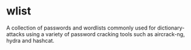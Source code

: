 # wlist
A collection of passwords and wordlists commonly used for dictionary-attacks using a variety of password cracking tools such as aircrack-ng, hydra and hashcat.
